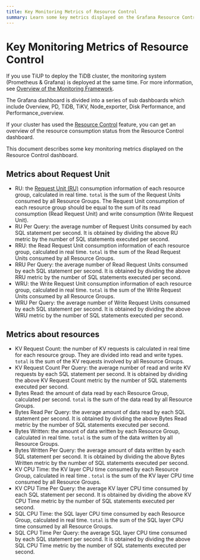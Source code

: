 ```yaml
---
title: Key Monitoring Metrics of Resource Control
summary: Learn some key metrics displayed on the Grafana Resource Control dashboard.
---
```


# Key Monitoring Metrics of Resource Control

If you use TiUP to deploy the TiDB cluster, the monitoring system (Prometheus & Grafana) is deployed at the same time. For more information, see [Overview of the Monitoring Framework](/tidb-monitoring-framework.md).

The Grafana dashboard is divided into a series of sub dashboards which include Overview, PD, TiDB, TiKV, Node\_exporter, Disk Performance, and Performance\_overview.

If your cluster has used the [Resource Control](tidb-resource-control.md) feature, you can get an overview of the resource consumption status from the Resource Control dashboard.

This document describes some key monitoring metrics displayed on the Resource Control dashboard.

## Metrics about Request Unit

- RU: the [Request Unit (RU)](/tidb-resource-control.md#what-is-request-unit-ru) consumption information of each resource group, calculated in real time. `total` is the sum of the Request Units consumed by all Resource Groups. The Request Unit consumption of each resource group should be equal to the sum of its read consumption (Read Request Unit) and write consumption (Write Request Unit).
- RU Per Query: the average number of Request Units consumed by each SQL statement per second. It is obtained by dividing the above RU metric by the number of SQL statements executed per second.
- RRU: the Read Request Unit consumption information of each resource group, calculated in real time. `total` is the sum of the Read Request Units consumed by all Resource Groups.
- RRU Per Query: the average number of Read Request Units consumed by each SQL statement per second. It is obtained by dividing the above RRU metric by the number of SQL statements executed per second.
- WRU: the Write Request Unit consumption information of each resource group,  calculated in real time. `total` is the sum of the Write Request Units consumed by all Resource Groups.
- WRU Per Query: the average number of Write Request Units consumed by each SQL statement per second. It is obtained by dividing the above WRU metric by the number of SQL statements executed per second.

## Metrics about resources

- KV Request Count: the number of KV requests is calculated in real time for each resource group. They are divided into read and write types. `total` is the sum of the KV requests involved by all Resource Groups.
- KV Request Count Per Query: the average number of read and write KV requests by each SQL statement per second. It is obtained by dividing the above KV Request Count metric by the number of SQL statements executed per second.
- Bytes Read: the amount of data read by each Resource Group, calculated per second. `total` is the sum of the data read by all Resource Groups.
- Bytes Read Per Query: the average amount of data read by each SQL statement per second. It is obtained by dividing the above Bytes Read metric by the number of SQL statements executed per second.
- Bytes Written: the amount of data written by each Resource Group, calculated in real time. `total` is the sum of the data written by all Resource Groups.
- Bytes Written Per Query: the average amount of data written by each SQL statement per second. It is obtained by dividing the above Bytes Written metric by the number of SQL statements executed per second.
- KV CPU Time: the KV layer CPU time consumed by each Resource Group, calculated in real time . `total` is the sum of the KV layer CPU time consumed by all Resource Groups.
- KV CPU Time Per Query: the average KV layer CPU time consumed by each SQL statement per second. It is obtained by dividing the above KV CPU Time metric by the number of SQL statements executed per second.
- SQL CPU Time: the SQL layer CPU time consumed by each Resource Group, calculated in real time. `total` is the sum of the SQL layer CPU time consumed by all Resource Groups.
- SQL CPU Time Per Query: the average SQL layer CPU time consumed by each SQL statement per second. It is obtained by dividing the above SQL CPU Time metric by the number of SQL statements executed per second.
